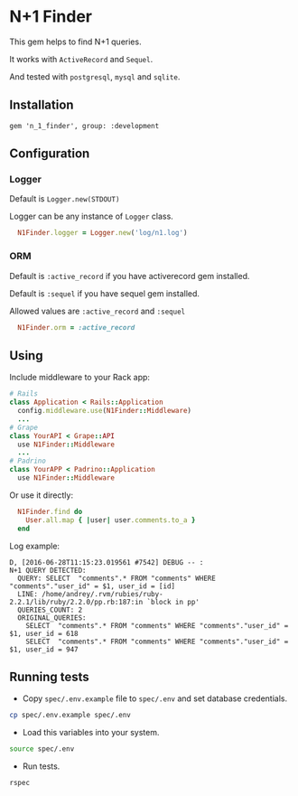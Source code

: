# N+1 Finder
  This gem helps to find N+1 queries.

  It works with `ActiveRecord` and `Sequel`.

  And tested with `postgresql`, `mysql` and `sqlite`.

## Installation
  `gem 'n_1_finder', group: :development`

## Configuration
### Logger
Default is `Logger.new(STDOUT)`

Logger can be any instance of `Logger` class.

```ruby
  N1Finder.logger = Logger.new('log/n1.log')
```

### ORM
Default is `:active_record` if you have activerecord gem installed.

Default is `:sequel` if you have sequel gem installed.

Allowed values are `:active_record` and `:sequel`

```ruby
  N1Finder.orm = :active_record
```

## Using
Include middleware to your Rack app:
```ruby
# Rails
class Application < Rails::Application
  config.middleware.use(N1Finder::Middleware)
  ...
# Grape
class YourAPI < Grape::API
  use N1Finder::Middleware
  ...
# Padrino
class YourAPP < Padrino::Application
  use N1Finder::Middleware
```

Or use it directly:
```ruby
  N1Finder.find do
    User.all.map { |user| user.comments.to_a }
  end
```

Log example:
```log
D, [2016-06-28T11:15:23.019561 #7542] DEBUG -- :
N+1 QUERY DETECTED:
  QUERY: SELECT  "comments".* FROM "comments" WHERE "comments"."user_id" = $1, user_id = [id]
  LINE: /home/andrey/.rvm/rubies/ruby-2.2.1/lib/ruby/2.2.0/pp.rb:187:in `block in pp'
  QUERIES_COUNT: 2
  ORIGINAL_QUERIES:
    SELECT  "comments".* FROM "comments" WHERE "comments"."user_id" = $1, user_id = 618
    SELECT  "comments".* FROM "comments" WHERE "comments"."user_id" = $1, user_id = 947
```

## Running tests
- Copy `spec/.env.example` file to `spec/.env` and set database credentials.
```bash
cp spec/.env.example spec/.env
```

- Load this variables into your system.
```bash
source spec/.env
```

- Run tests.
```bash
rspec
```